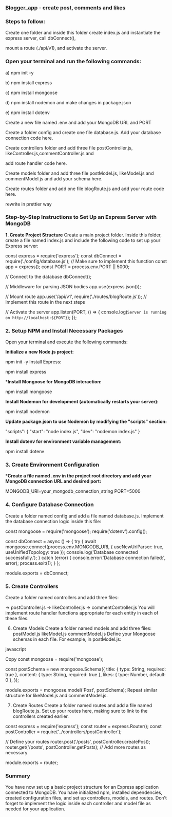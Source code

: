 ### Blogger_app - create post, comments and likes
### Steps to follow:

Create one folder and inside this folder create index.js and instantiate the express server, call dbConnect(),

mount a route (./api/v1), and activate the server.

### Open your terminal and run the following commands:

a) npm init -y

b) npm install express

c) npm install mongoose

d) npm install nodemon and make changes in package.json

e) npm install dotenv

Create a new file named .env and add your MongoDB URL and PORT

Create a folder config and create one file database.js. Add your database connection code here.

Create controllers folder and add three file postController.js, likeController.js,commentController.js and

add route handler code here.

Create models folder and add three file postModel.js, likeModel.js and commentModel.js and add your schema here.

Create routes folder and add one file blogRoute.js and add your route code here.

rewrite in prettier way

### Step-by-Step Instructions to Set Up an Express Server with MongoDB

**1. Create Project Structure**
Create a main project folder.
Inside this folder, create a file named index.js and include the following code to set up your Express server:

const express = require('express');
const dbConnect = require('./config/database.js'); // Make sure to implement this function
const app = express();
const PORT = process.env.PORT || 5000;

// Connect to the database
dbConnect();

// Middleware for parsing JSON bodies
app.use(express.json());

// Mount route
app.use('/api/v1', require('./routes/blogRoute.js')); // Implement this route in the next steps

// Activate the server
app.listen(PORT, () => {
    console.log(`Server is running on http://localhost:${PORT}`);
});

### 2. Setup NPM and Install Necessary Packages
   
Open your terminal and execute the following commands:

**Initialize a new Node.js project:**


npm init -y
Install Express:

npm install express

***Install Mongoose for MongoDB interaction:**

npm install mongoose

**Install Nodemon for development (automatically restarts your server):**

npm install nodemon

**Update package.json to use Nodemon by modifying the "scripts" section:**

"scripts": {
    "start": "node index.js",
    "dev": "nodemon index.js"
}

**Install dotenv for environment variable management:**

npm install dotenv

### 3. Create Environment Configuration

***Create a file named .env in the project root directory and add your MongoDB connection URL and desired port:**

MONGODB_URI=your_mongodb_connection_string
PORT=5000

### 4. Configure Database Connection

Create a folder named config and add a file named database.js. Implement the database connection logic inside this file:

const mongoose = require('mongoose');
require('dotenv').config();

const dbConnect = async () => {
    try {
        await mongoose.connect(process.env.MONGODB_URI, { useNewUrlParser: true, useUnifiedTopology: true });
        console.log('Database connected successfully.');
    } catch (error) {
        console.error('Database connection failed:', error);
        process.exit(1);
    }
};

module.exports = dbConnect;

### 5. Create Controllers
Create a folder named controllers and add three files:

-> postController.js
-> likeController.js
-> commentController.js
You will implement route handler functions appropriate for each entity in each of these files.

6. Create Models
Create a folder named models and add three files:
postModel.js
likeModel.js
commentModel.js
Define your Mongoose schemas in each file. For example, in postModel.js:

javascript

Copy
const mongoose = require('mongoose');

const postSchema = new mongoose.Schema({
    title: { type: String, required: true },
    content: { type: String, required: true },
    likes: { type: Number, default: 0 },
});

module.exports = mongoose.model('Post', postSchema);
Repeat similar structure for likeModel.js and commentModel.js.

7. Create Routes
Create a folder named routes and add a file named blogRoute.js. Set up your routes here, making sure to link to the controllers created earlier.

const express = require('express');
const router = express.Router();
const postController = require('../controllers/postController');

// Define your routes
router.post('/posts', postController.createPost);
router.get('/posts', postController.getPosts);
// Add more routes as necessary

module.exports = router;

### Summary
You have now set up a basic project structure for an Express application connected to MongoDB.
You have initialized npm, installed dependencies, created configuration files, and set up controllers, models, and routes.
Don’t forget to implement the logic inside each controller and model file as needed for your application.


